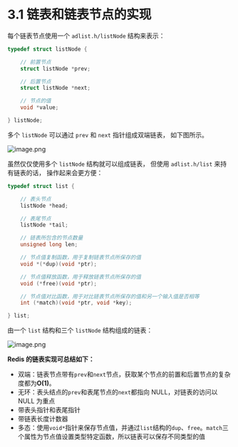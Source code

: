 # 3.1 链表和链表节点的实现

每个链表节点使用一个 `adlist.h/listNode` 结构来表示：

```c
typedef struct listNode {

    // 前置节点
    struct listNode *prev;

    // 后置节点
    struct listNode *next;

    // 节点的值
    void *value;

} listNode;

```

多个 `listNode` 可以通过 `prev` 和 `next` 指针组成双端链表， 如下图所示。

![image.png](https://gitee.com/zhurundong/picture/raw/master/image-20220314205507-dcme590.png)

虽然仅仅使用多个 `listNode` 结构就可以组成链表， 但使用 `adlist.h/list` 来持有链表的话， 操作起来会更方便：

```c
typedef struct list {

    // 表头节点
    listNode *head;

    // 表尾节点
    listNode *tail;

    // 链表所包含的节点数量
    unsigned long len;

    // 节点值复制函数，用于复制链表节点所保存的值
    void *(*dup)(void *ptr);

    // 节点值释放函数，用于释放链表节点所保存的值
    void (*free)(void *ptr);

    // 节点值对比函数，用于对比链表节点所保存的值和另一个输入值是否相等
    int (*match)(void *ptr, void *key);

} list;
```

由一个 `list` 结构和三个 `listNode` 结构组成的链表：

![image.png](https://gitee.com/zhurundong/picture/raw/master/image-20220314205900-xjba60n.png)

**Redis 的链表实现可总结如下：**

* 双端：链表节点带有`prev`和`next`节点，获取某个节点的前置和后置节点的复杂度都为**O(1)**。
* 无环：表头结点的`prev`和表尾节点的`next`都指向 NULL，对链表的访问以 NULL 为重点
* 带表头指针和表尾指针
* 带链表长度计数器
* 多态：使用`void*`指针来保存节点值，并通过`list`结构的`dup`、`free`。`match`三个属性为节点值设置类型特定函数，所以链表可以保存不同类型的值
